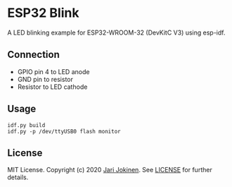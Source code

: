 # ESP32 Blink

A LED blinking example for ESP32-WROOM-32 (DevKitC V3) using esp-idf.

## Connection

- GPIO pin 4 to LED anode
- GND pin to resistor
- Resistor to LED cathode

## Usage

    idf.py build
    idf.py -p /dev/ttyUSB0 flash monitor

## License

MIT License. Copyright (c) 2020 [Jari Jokinen](https://jarijokinen.com).  See
[LICENSE](https://github.com/jarijokinen/esp32-examples/blob/master/LICENSE.txt)
for further details.

